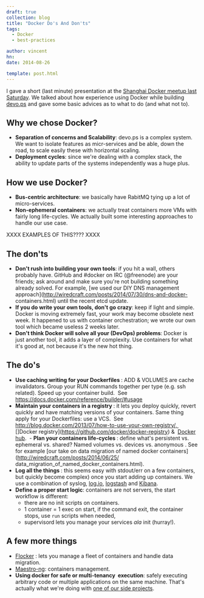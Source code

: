 ```yaml
---
draft: true
collection: blog
title: "Docker Do's And Don'ts"
tags:
  - Docker
  - best-practices

author: vincent
hn: 
date: 2014-08-26

template: post.html
---
```


<script async class='speakerdeck-embed' data-id='9b9300600cbe01326b873a4a8db3af3a' data-ratio='1.33333333333333' src='//speakerdeck.com/assets/embed.js'></script>

I gave a short (last minute) presentation at the [Shanghai Docker meetup last Saturday](http://www.meetup.com/Docker-Shanghai/events/197476672/). We talked about how experience using Docker while building [devo.ps](http://devo.ps) and gave some basic advices as to what to do (and what not to).

## Why we chose Docker?

- **Separation of concerns and Scalability**: devo.ps is a complex system. We want to isolate features as micr-services and be able, down the road, to scale easily these with horizontal scaling.
- **Deployment cycles**: since we're dealing with a complex stack, the ability to update parts of the systems independently was a huge plus.

## How we use Docker?

- **Bus-centric architecture**: we basically have RabitMQ tying up a lot of micro-services.
- **Non-ephemeral containers**: we actually treat containers more VMs with fairly long life-cycles. We actually built some interesting approaches to handle our use case.

XXXX EXAMPLES OF THIS???? XXXX

## The don'ts

- **Don't rush into building your own tools**: if you hit a wall, others probably have. GitHub and #docker on IRC (@freenode) are your friends; ask around and make sure you're not building something already solved. For example, [we used our DIY DNS management approach](http://wiredcraft.com/posts/2014/07/30/dns-and-docker- containers.html) until the recent etcd update.
- **If you do write your own tools, don't go crazy**: keep if light and simple. Docker is moving extremely fast, your work may become obsolete next week. It happened to us with container orchestration; we wrote our own tool which became useless 2 weeks later.
- **Don't think Docker will solve all your (DevOps) problems**: Docker is just another tool, it adds a layer of complexity. Use containers for what it's good at, not because it's the new hot thing.

## The do's

- **Use caching writing for your Dockerfiles **: ADD & VOLUMES are cache invalidators. Group your RUN commands together per type (e.g. ssh related). Speed up your container build.  See https://docs.docker.com/reference/builder/#usage
- **Maintain your containers in a registry **: it lets you deploy quickly, revert quickly and have matching versions of your containers. Same thing apply for your Dockerfiles: use a VCS.  See  http://blog.docker.com/2013/07/how-to-use-your-own-registry/, 
[]Docker registry](https://github.com/docker/docker-registry) &  [Docker hub](https://hub.docker.com/).
 - **Plan your containers life-cycles **: define what's persistent vs. ephemeral vs. shared? Named volumes vs. devices vs. anonymous . See for example [our take on data migration of named docker containers](http://wiredcraft.com/posts/2014/06/25/ data_migration_of_named_docker_containers.html).
- **Log all the things **: this seems easy with stdout/err on a few containers, but quickly become complex) once you start adding up containers. We use a combination of syslog, [log.io](logio.org), [logstash](http://logstash.net/) and [Kibana](https://rashidkpc.github.io/Kibana/).
- **Define a proper start logic**: containers are not servers, the start workflow is different:
    - there are no init scripts on containers.
    - 1 container = 1 exec on start, if the command exit, the container stops, use `run` scripts when needed,
    - supervisord lets you manage your services *ala* init (hurray!).

## A few more things

- [Flocker](https://github.com/ClusterHQ/flocker) : lets you manage a fleet of containers and handle data migration.
- [Maestro-ng](https://github.com/signalfuse/maestro-ng): containers management.
- **Using docker for safe or multi-tenancy  execution**: safely executing arbitrary code or multiple applications on the same machine. That's actually what we're doing with [one of our side projects](http://chato.ps).